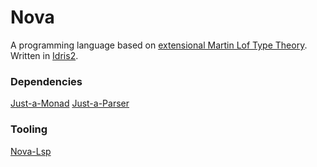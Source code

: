 # Nova
A programming language based on [extensional Martin Lof Type Theory](https://ncatlab.org/nlab/show/extensional+type+theory). Written in [Idris2](https://github.com/idris-lang/Idris2).


### Dependencies

[Just-a-Monad](https://github.com/Russoul/Just-a-Monad)
[Just-a-Parser](https://github.com/Russoul/Just-a-Parser)

### Tooling

[Nova-Lsp](https://github.com/Russoul/Nova-Lsp)
